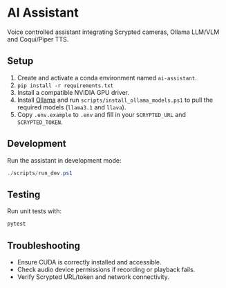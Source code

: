 # AI Assistant

Voice controlled assistant integrating Scrypted cameras, Ollama LLM/VLM and
Coqui/Piper TTS.

## Setup

1. Create and activate a conda environment named `ai-assistant`.
2. `pip install -r requirements.txt`
3. Install a compatible NVIDIA GPU driver.
4. Install [Ollama](https://ollama.ai) and run `scripts/install_ollama_models.ps1`
   to pull the required models (`llama3.1` and `llava`).
5. Copy `.env.example` to `.env` and fill in your `SCRYPTED_URL` and
   `SCRYPTED_TOKEN`.

## Development

Run the assistant in development mode:

```powershell
./scripts/run_dev.ps1
```

## Testing

Run unit tests with:

```bash
pytest
```

## Troubleshooting

- Ensure CUDA is correctly installed and accessible.
- Check audio device permissions if recording or playback fails.
- Verify Scrypted URL/token and network connectivity.
